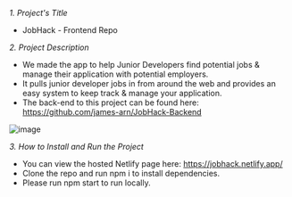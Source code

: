 *1. Project's Title*
- JobHack - Frontend Repo

*2. Project Description*

- We made the app to help Junior Developers find potential jobs & manage their application with potential employers. 
- It pulls junior developer jobs in from around the web and provides an easy system to keep track & manage your application.
- The back-end to this project can be found here: https://github.com/james-arn/JobHack-Backend

![image](https://user-images.githubusercontent.com/90621208/146789619-8663e30b-1287-4324-9bcb-0bdf693be940.png)


*3. How to Install and Run the Project*
- You can view the hosted Netlify page here: https://jobhack.netlify.app/
- Clone the repo and run npm i to install dependencies.
- Please run npm start to run locally.
